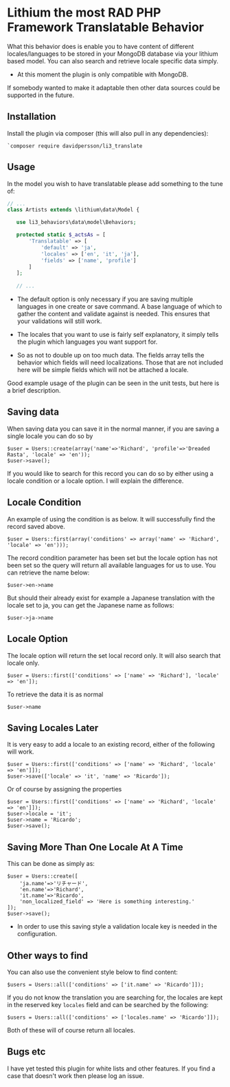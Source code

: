 Lithium the most RAD PHP Framework Translatable Behavior
========================================================

What this behavior does is enable you to have content of different locales/languages to be stored in your MongoDB database via your lithium based model. You can also search and retrieve locale specific data simply. 

* At this moment the plugin is only compatible with MongoDB.

If somebody wanted to make it adaptable then other data sources could be supported in the future.

Installation
------------
Install the plugin via composer (this will also pull in any dependencies):
```shell
`composer require davidpersson/li3_translate
```

Usage
-----
In the model you wish to have translatable please add something to the tune of:

```php
// ...
class Artists extends \lithium\data\Model {

   use li3_behaviors\data\model\Behaviors;

   protected static $_actsAs = [
       'Translatable' => [
           'default' => 'ja',
           'locales' => ['en', 'it', 'ja'],
           'fields' => ['name', 'profile']
       ]
   ];
	
   // ...
```

* The default option is only necessary if you are saving multiple languages in one create or save command. A base language of which to gather the content and validate against is needed. This ensures that your validations will still work.

* The locales that you want to use is fairly self explanatory, it simply tells the plugin which languages you want support for.

* So as not to double up on too much data. The fields array tells the behavior which fields will need localizations. Those that are not included here will be simple fields which will not be attached a locale.

Good example usage of the plugin can be seen in the unit tests, but here is a brief description.

Saving data
-----------

When saving data you can save it in the normal manner, if you are saving a single locale you can do so by

```
$user = Users::create(array('name'=>'Richard', 'profile'=>'Dreaded Rasta', 'locale' => 'en'));
$user->save();
```

If you would like to search for this record you can do so by either using a locale condition or a locale option. I will explain the difference.

Locale Condition
----------------

An example of using the condition is as below. It will successfully find the record saved above.

```
$user = Users::first(array('conditions' => array('name' => 'Richard', 'locale' => 'en')));
```

The record condition parameter has been set but the locale option has not been set so the query will return all available languages for us to use. You can retrieve the name below:

```
$user->en->name
```

But should their already exist for example a Japanese translation with the locale set to ja, you can get the Japanese name as follows:

```
$user->ja->name
```

Locale Option
-------------

The locale option will return the set local record only. It will also search that locale only.

```
$user = Users::first(['conditions' => ['name' => 'Richard'], 'locale' => 'en']);
```

To retrieve the data it is as normal

```
$user->name
```

Saving Locales Later
--------------------

It is very easy to add a locale to an existing record, either of the following will work.

```
$user = Users::first(['conditions' => ['name' => 'Richard', 'locale' => 'en']]);
$user->save(['locale' => 'it', 'name' => 'Ricardo']);
```

Or of course by assigning the properties

```
$user = Users::first(['conditions' => ['name' => 'Richard', 'locale' => 'en']]);
$user->locale = 'it';
$user->name = 'Ricardo';
$user->save();
```

Saving More Than One Locale At A Time
-------------------------------------

This can be done as simply as:

```
$user = Users::create([
	'ja.name'=>'リチャード', 
	'en.name'=>'Richard', 
	'it.name'=>'Ricardo', 
	'non_localized_field' => 'Here is something interesting.'
]);
$user->save();
```
* In order to use this saving style a validation locale key is needed in the configuration.

Other ways to find
------------------

You can also use the convenient style below to find content:

```
$users = Users::all(['conditions' => ['it.name' => 'Ricardo']]);
```

If you do not know the translation you are searching for, the locales are kept in the reserved key `locales` field and can be searched by the following:

```
$users = Users::all(['conditions' => ['locales.name' => 'Ricardo']]);
```

Both of these will of course return all locales.

Bugs etc
--------

I have yet tested this plugin for white lists and other features. If you find a case that doesn't work then please log an issue.

